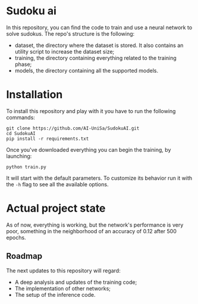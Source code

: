 # Sudoku ai
In this repository, you can find the code to train and use a neural network to solve sudokus. The repo's structure is the following:
- dataset, the directory where the dataset is stored. It also contains an utility script to increase the dataset size;
- training, the directory containing everything related to the training phase;
- models, the directory containing all the supported models.

# Installation
To install this repository and play with it you have to run the following commands:

```
git clone https://github.com/AI-UniSa/SudokuAI.git
cd SudokuAI
pip install -r requirements.txt
```
Once you've downloaded everything you can begin the training, by launching:
```
python train.py
```
It will start with the default parameters. To customize its behavior run it with the ` -h ` flag to see all the available options.

# Actual project state
As of now, everything is working, but the network's performance is very poor, something in the neighborhood of an accuracy of 0.12 after 500 epochs. 
## Roadmap
The next updates to this repository will regard:
- A deep analysis and updates of the training code;
- The implementation of other networks;
- The setup of the inference code.
